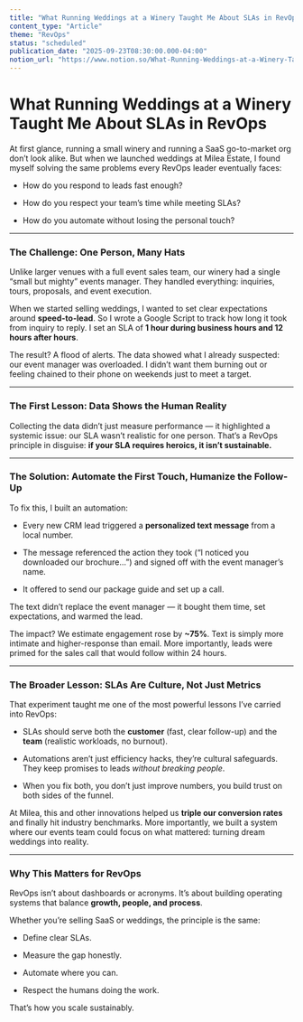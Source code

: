 ```yaml
---
title: "What Running Weddings at a Winery Taught Me About SLAs in RevOps"
content_type: "Article"
theme: "RevOps"
status: "scheduled"
publication_date: "2025-09-23T08:30:00.000-04:00"
notion_url: "https://www.notion.so/What-Running-Weddings-at-a-Winery-Taught-Me-About-SLAs-in-RevOps-2616c05976738019a4f2da9f23377843"
---
```


# What Running Weddings at a Winery Taught Me About SLAs in RevOps

At first glance, running a small winery and running a SaaS go-to-market org don’t look alike. But when we launched weddings at Milea Estate, I found myself solving the same problems every RevOps leader eventually faces:

- How do you respond to leads fast enough?

- How do you respect your team’s time while meeting SLAs?

- How do you automate without losing the personal touch?

---

### **The Challenge: One Person, Many Hats**

Unlike larger venues with a full event sales team, our winery had a single “small but mighty” events manager. They handled everything: inquiries, tours, proposals, and event execution.

When we started selling weddings, I wanted to set clear expectations around **speed-to-lead**. So I wrote a Google Script to track how long it took from inquiry to reply. I set an SLA of **1 hour during business hours and 12 hours after hours**.

The result? A flood of alerts. The data showed what I already suspected: our event manager was overloaded. I didn’t want them burning out or feeling chained to their phone on weekends just to meet a target.

---

### **The First Lesson: Data Shows the Human Reality**

Collecting the data didn’t just measure performance — it highlighted a systemic issue: our SLA wasn’t realistic for one person. That’s a RevOps principle in disguise: **if your SLA requires heroics, it isn’t sustainable.**

---

### **The Solution: Automate the First Touch, Humanize the Follow-Up**

To fix this, I built an automation:

- Every new CRM lead triggered a **personalized text message** from a local number.

- The message referenced the action they took (“I noticed you downloaded our brochure…”) and signed off with the event manager’s name.

- It offered to send our package guide and set up a call.

The text didn’t replace the event manager — it bought them time, set expectations, and warmed the lead.

The impact? We estimate engagement rose by **~75%**. Text is simply more intimate and higher-response than email. More importantly, leads were primed for the sales call that would follow within 24 hours.

---

### **The Broader Lesson: SLAs Are Culture, Not Just Metrics**

That experiment taught me one of the most powerful lessons I’ve carried into RevOps:

- SLAs should serve both the **customer** (fast, clear follow-up) and the **team** (realistic workloads, no burnout).

- Automations aren’t just efficiency hacks, they’re cultural safeguards. They keep promises to leads *without breaking people*.

- When you fix both, you don’t just improve numbers, you build trust on both sides of the funnel.

At Milea, this and other innovations helped us **triple our conversion rates** and finally hit industry benchmarks. More importantly, we built a system where our events team could focus on what mattered: turning dream weddings into reality.

---

### **Why This Matters for RevOps**

RevOps isn’t about dashboards or acronyms. It’s about building operating systems that balance **growth, people, and process**.

Whether you’re selling SaaS or weddings, the principle is the same:

- Define clear SLAs.

- Measure the gap honestly.

- Automate where you can.

- Respect the humans doing the work.

That’s how you scale sustainably.

